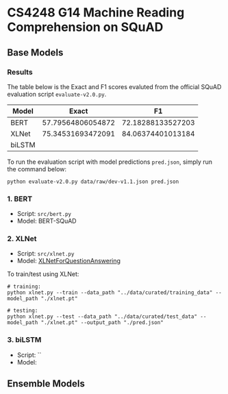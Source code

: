 # CS4248 G14 Machine Reading Comprehension on SQuAD

## Base Models

### Results
The table below is the Exact and F1 scores evaluted from the official SQuAD evaluation script `evaluate-v2.0.py`.  

| Model | Exact | F1 |
| ----- | ----- | -- |
| BERT  | 57.79564806054872 | 72.18288133527203 |
| XLNet | 75.34531693472091 | 84.06374401013184 |
| biLSTM | | | 

To run the evaluation script with model predictions `pred.json`, simply run the command below:
```
python evaluate-v2.0.py data/raw/dev-v1.1.json pred.json
```

### 1. BERT
- Script: `src/bert.py`
- Model: BERT-SQuAD

### 2. XLNet
- Script: `src/xlnet.py`
- Model: [XLNetForQuestionAnswering](https://huggingface.co/docs/transformers/model_doc/xlnet#transformers.XLNetForQuestionAnswering)

To train/test using XLNet:
```
# training:
python xlnet.py --train --data_path "../data/curated/training_data" --model_path "./xlnet.pt"

# testing:
python xlnet.py --test --data_path "../data/curated/test_data" --model_path "./xlnet.pt" --output_path "./pred.json"
```

### 3. biLSTM
- Script: ``
- Model:

## Ensemble Models

